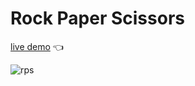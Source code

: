 # Rock Paper Scissors 
[live demo](https://brandyn1234.github.io/odin-project/foundations/rock-paper-scissors/) :point_left:

![rps](https://github.com/Brandyn1234/odin-project/assets/41130732/3daefee5-7930-407f-bc96-b97eb5907f47)
